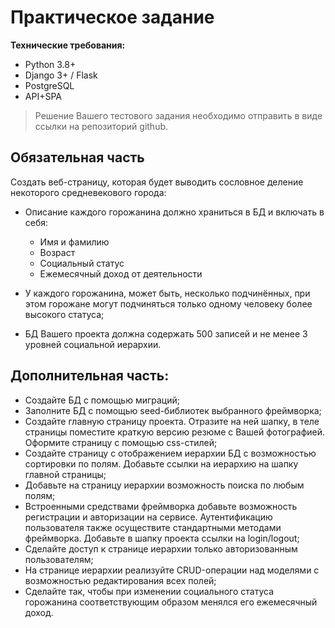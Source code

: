 # Практическое задание

**Технические требования:**
- Python 3.8+
-	Django 3+ / Flask
-	PostgreSQL
-	API+SPA

> Решение Вашего тестового задания необходимо отправить в виде ссылки на репозиторий github.

## Обязательная часть
Создать веб-страницу, которая будет выводить сословное деление некоторого средневекового города:
*	Описание каждого горожанина должно храниться в БД и включать в себя:

    -	Имя и фамилию
    -	Возраст
    -	Социальный статус
    -	Ежемесячный доход от деятельности
 
* У каждого горожанина, может быть, несколько подчинённых, при этом горожане могут подчиняться только одному человеку более высокого статуса;
* БД Вашего проекта должна содержать 500 записей и не менее 3 уровней социальной иерархии.

## Дополнительная часть:
- Создайте БД с помощью миграций;
- Заполните БД с помощью seed-библиотек выбранного фреймворка;
- Создайте главную страницу проекта. Отразите на ней шапку, в теле страницы поместите краткую версию резюме с Вашей фотографией. Оформите страницу с помощью css-стилей;
- Создайте страницу с отображением иерархии БД с возможностью сортировки по полям. Добавьте ссылки на иерархию на шапку главной страницы;
- Добавьте на страницу иерархии возможность поиска по любым полям;
- Встроенными средствами фреймворка добавьте возможность регистрации и авторизации на сервисе. Аутентификацию пользователя также осуществите стандартными методами фреймворка. Добавьте в шапку проекта ссылки на login/logout;
-	Сделайте доступ к странице иерархии только авторизованным пользователям;
-	На странице иерархии реализуйте CRUD-операции над моделями с возможностью редактирования всех полей;
-	Сделайте так, чтобы при изменении социального статуса горожанина соответствующим образом менялся его ежемесячный доход. 
